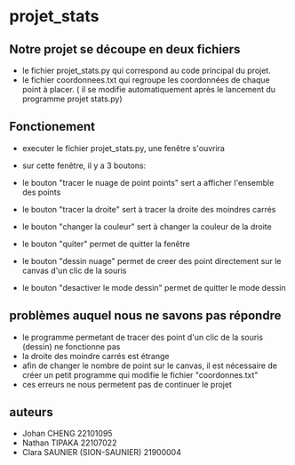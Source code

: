 # projet_stats

## Notre projet se découpe en deux fichiers
- le fichier projet_stats.py qui correspond au code principal du projet.
- le fichier coordonnees.txt qui regroupe les coordonnées de chaque point à placer. ( il se modifie automatiquement après le lancement du programme projet stats.py)

## Fonctionement
- executer le fichier projet_stats.py, une fenêtre s'ouvrira
- sur cette fenêtre, il y a 3 boutons:

- le bouton "tracer le nuage de point points" sert a afficher l'ensemble des points
- le bouton "tracer la droite" sert à tracer la droite des moindres carrés
- le bouton "changer la couleur" sert à changer la couleur de la droite
- le bouton "quiter" permet de quitter la fenêtre 
- le bouton "dessin nuage" permet de creer des point directement sur le canvas d'un clic de la souris
- le bouton "desactiver le mode dessin" permet de quitter le mode dessin

##

## problèmes auquel nous ne savons pas répondre
- le programme permetant de tracer des point d'un clic de la souris (dessin) ne fonctionne pas
- la droite des moindre carrés est étrange
- afin de changer le nombre de point sur le canvas, il est nécessaire de créer un petit programme qui modifie le fichier "coordonnes.txt"
- ces erreurs ne nous permetent pas de continuer le projet

## auteurs
- Johan CHENG 22101095
- Nathan TIPAKA 22107022
- Clara SAUNIER (SION-SAUNIER) 21900004

